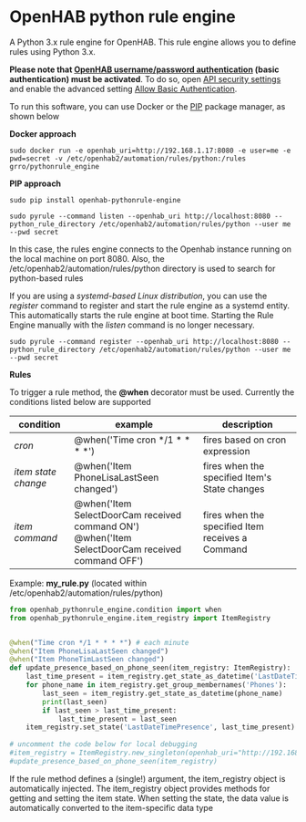 # OpenHAB python rule engine
A Python 3.x rule engine for OpenHAB. This rule engine allows you to define rules using Python 3.x. 

**Please note that [OpenHAB username/password authentication](https://www.openhab.org/docs/configuration/restdocs.html) (basic authentication)
must be activated**. To do so, open [API security settings](doc/api_settings.png) and enable the advanced setting [Allow Basic Authentication](doc/basic_auth.png).

To run this software, you can use Docker or the [PIP](https://realpython.com/what-is-pip/) package manager, as shown below

**Docker approach**
```
sudo docker run -e openhab_uri=http://192.168.1.17:8080 -e user=me -e pwd=secret -v /etc/openhab2/automation/rules/python:/rules grro/pythonrule_engine 
```

**PIP approach**
```
sudo pip install openhab-pythonrule-engine
```

```
sudo pyrule --command listen --openhab_uri http://localhost:8080 --python_rule_directory /etc/openhab2/automation/rules/python --user me --pwd secret
```
In this case, the rules engine connects to the Openhab instance running on the local machine on port 8080. Also, the /etc/openhab2/automation/rules/python directory is used to search for python-based rules

If you are using a *systemd-based Linux distribution*, you can use the *register* command to register and start the rule engine as a systemd entity.
This automatically starts the rule engine at boot time. Starting the Rule Engine manually with the *listen* command is no longer necessary.
```
sudo pyrule --command register --openhab_uri http://localhost:8080 --python_rule_directory /etc/openhab2/automation/rules/python --user me --pwd secret
```  


**Rules**

To trigger a rule method, the **@when** decorator must be used. Currently the conditions listed below are supported

| condition  | example | description  |
|---|---|---|
| *cron* | @when('Time cron */1 * * * *') | fires based on cron expression |
| *item state change* | @when('Item PhoneLisaLastSeen changed')  | fires when the specified Item's State changes |
| *item command* | @when('Item SelectDoorCam received command ON') <br/> @when('Item SelectDoorCam received command OFF') | fires when the specified Item receives a Command |
 

Example: **my_rule.py** (located within /etc/openhab2/automation/rules/python)
```python
from openhab_pythonrule_engine.condition import when
from openhab_pythonrule_engine.item_registry import ItemRegistry


@when("Time cron */1 * * * *") # each minute
@when("Item PhoneLisaLastSeen changed")
@when("Item PhoneTimLastSeen changed")
def update_presence_based_on_phone_seen(item_registry: ItemRegistry):
    last_time_present = item_registry.get_state_as_datetime('LastDateTimePresence')
    for phone_name in item_registry.get_group_membernames('Phones'):
        last_seen = item_registry.get_state_as_datetime(phone_name)
        print(last_seen)
        if last_seen > last_time_present:
            last_time_present = last_seen
    item_registry.set_state('LastDateTimePresence', last_time_present)
    
# uncomment the code below for local debugging
#item_registry = ItemRegistry.new_singleton(openhab_uri="http://192.168.1.27:8080/", user="xxx", pwd="secret")
#update_presence_based_on_phone_seen(item_registry)
```

If the rule method defines a (single!) argument, the item_registry object is automatically injected.
The item_registry object provides methods for getting and setting the item state. When setting the state, the data value
is automatically converted to the item-specific data type